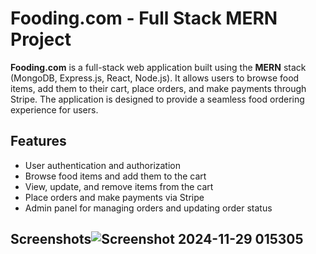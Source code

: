 # Fooding.com - Full Stack MERN Project

**Fooding.com** is a full-stack web application built using the **MERN** stack (MongoDB, Express.js, React, Node.js). It allows users to browse food items, add them to their cart, place orders, and make payments through Stripe. The application is designed to provide a seamless food ordering experience for users.

## Features

- User authentication and authorization
- Browse food items and add them to the cart
- View, update, and remove items from the cart
- Place orders and make payments via Stripe
- Admin panel for managing orders and updating order status
## Screenshots![Screenshot 2024-11-29 015305](https://github.com/user-attachments/assets/e1ade43a-d687-486d-a94c-66c503abd234)
